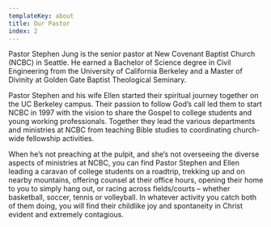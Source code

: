 ```yaml
---
templateKey: about
title: Our Pastor
index: 2
---
```

Pastor Stephen Jung is the senior pastor at New Covenant Baptist Church (NCBC) in Seattle. He earned a Bachelor of Science degree in Civil Engineering from the University of California Berkeley and a Master of Divinity at Golden Gate Baptist Theological Seminary.

Pastor Stephen and his wife Ellen started their spiritual journey together on the UC Berkeley campus.  Their passion to follow God’s call led them to start NCBC in 1997 with the vision to share the Gospel to college students and young working professionals.  Together they lead the various departments and ministries at NCBC from teaching Bible studies to coordinating church-wide fellowship activities.

When he’s not preaching at the pulpit, and she’s not overseeing the diverse aspects of ministries at NCBC, you can find Pastor Stephen and Ellen leading a caravan of college students on a roadtrip, trekking up and on nearby mountains, offering counsel at their office hours, opening their home to you to simply hang out, or racing across fields/courts – whether basketball, soccer, tennis or volleyball. In whatever activity you catch both of them doing, you will find their childlike joy and spontaneity in Christ evident and extremely contagious.